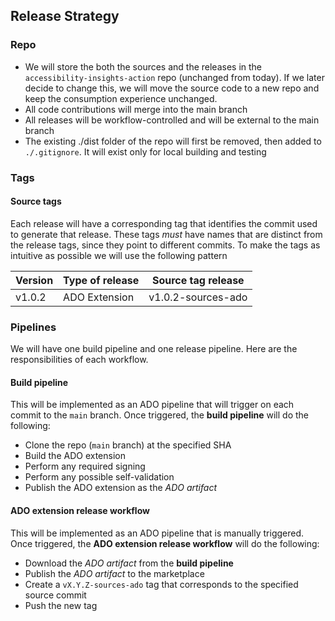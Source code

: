 <!--
Copyright (c) Microsoft Corporation. All rights reserved.
Licensed under the MIT License.
-->

## Release Strategy

### Repo

-   We will store the both the sources and the releases in the `accessibility-insights-action` repo (unchanged from today). If we later decide to change this, we will move the source code to a new repo and keep the consumption experience unchanged.
-   All code contributions will merge into the main branch
-   All releases will be workflow-controlled and will be external to the main branch
-   The existing ./dist folder of the repo will first be removed, then added to `./.gitignore`. It will exist only for local building and testing

### Tags

#### Source tags

Each release will have a corresponding tag that identifies the commit used to generate that release. These tags _must_ have names that are distinct from the release tags, since they point to different commits. To make the tags as intuitive as possible we will use the following pattern

| Version | Type of release | Source tag release |
| ------- | --------------- | ------------------ |
| v1.0.2  | ADO Extension   | v1.0.2-sources-ado |

### Pipelines

We will have one build pipeline and one release pipeline. Here are the responsibilities of each workflow.

#### Build pipeline

This will be implemented as an ADO pipeline that will trigger on each commit to the `main` branch. Once triggered, the **build pipeline** will do the following:

-   Clone the repo (`main` branch) at the specified SHA
-   Build the ADO extension
-   Perform any required signing
-   Perform any possible self-validation
-   Publish the ADO extension as the _ADO artifact_

#### ADO extension release workflow

This will be implemented as an ADO pipeline that is manually triggered. Once triggered, the **ADO extension release workflow** will do the following:

-   Download the _ADO artifact_ from the **build pipeline**
-   Publish the _ADO artifact_ to the marketplace
-   Create a `vX.Y.Z-sources-ado` tag that corresponds to the specified source commit
-   Push the new tag
